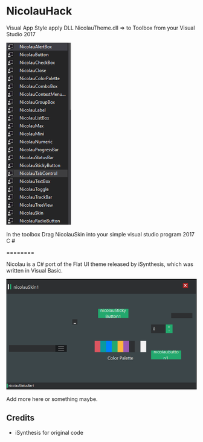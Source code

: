 NicolauHack
======

Visual App Style apply DLL NicolauTheme.dll => to Toolbox from your Visual Studio 2017

![Example](NicolauHack/print/toolbox.PNG)

In the toolbox Drag NicolauSkin into your simple visual studio program 2017 C #

========

Nicolau is a C# port of the Flat UI theme released by iSynthesis, which
was written in Visual Basic.

![Example](NicolauHack/print/appfinal.PNG)

Add more here or something maybe.

Credits
-------
- iSynthesis for original code
